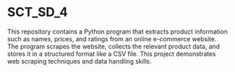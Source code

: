# SCT_SD_4
This repository contains a Python program that extracts product information such as names, prices, and ratings from an online e-commerce website. The program scrapes the website, collects the relevant product data, and stores it in a structured format like a CSV file. This project demonstrates web scraping techniques and data handling skills.
